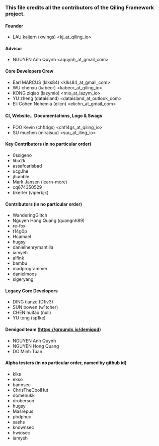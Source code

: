### This file credits all the contributors of the Qiling Framework project.


#### Founder

- LAU kaijern (xwings) <kj_at_qiling_io>


#### Advisor

- NGUYEN Anh Quynh <aquynh_at_gmail_com>


#### Core Developers Crew

- Earl MARCUS (klks84) <klks84_at_gmail_com>
- WU chenxu (kabeor) <kabeor_at_qiling_io>
- KONG ziqiao (lazymio) <mio_at_lazym_io>
- YU zheng (dataisland) <dataisland_at_outlook_com>
- Eli Cohen Nehemia (elicn) <elichn_at_gmail_com>


#### CI, Website，Documentations, Logo & Swags

- FOO Kevin (chfl4gs) <chfl4gs_at_qiling_io>
- SU muchen (miraisuu) <suu_at_iling_io>


#### Key Contributors (in no particular order)

- 0ssigeno
- liba2k
- assafcarlsbad
- ucgJhe
- jhumble
- Mark Jansen (learn-more)
- cq674350529
- bkerler (viperbjk)


#### Contributors (in no particular order)

- WanderingGlitch
- Nguyen Hong Quang (quangnh89)
- re-fox
- t14g0p
- Hcamael
- hugsy
- danielhenrymantilla
- iamyeh
- alfink
- bambu
- madprogrammer
- danielmoos
- sigeryang


#### Legacy Core Developers

- DING tianze (D1iv3)
- SUN bowen (w1tcher)
- CHEN huitao (null)
- YU tong (sp1ke)


#### Demigod team (https://groundx.io/demigod)

- NGUYEN Anh Quynh
- NGUYEN Hong Quang
- DO Minh Tuan


#### Alpha testers (in no particular order, named by github id)

- klks
- ekso
- bannsec
- ChrisTheCoolHut
- domenukk
- droberson
- hugsy
- Masrepus
- phdphuc
- sashs
- knownsec
- hwiosec
- iamyeh

